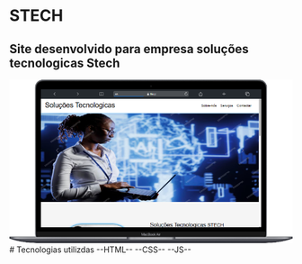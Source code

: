 # STECH
## Site desenvolvido para empresa soluções tecnologicas Stech
<img src="./img/Macbook-Air- (1).png" alt="imagens de site da empresa">
# Tecnologias utilizdas
--HTML--
--CSS--
--JS--